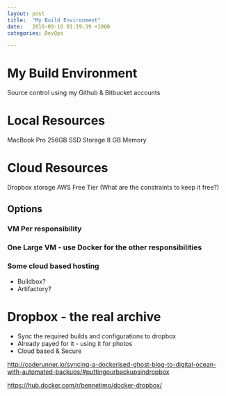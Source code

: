 ```yaml
---
layout: post
title:  "My Build Environment"
date:   2016-09-16 01:19:39 +1000
categories: DevOps 

---
```


# My Build Environment

Source control using my Github & Bitbucket accounts

# Local Resources

MacBook Pro
256GB SSD Storage
8 GB Memory

# Cloud Resources

Dropbox storage
AWS Free Tier (What are the constraints to keep it free?)


## Options

### VM Per responsibility

### One Large VM - use Docker for the other responsibilities

### Some cloud based hosting

* Buildbox?
* Artifactory?


# Dropbox - the real archive

* Sync the required builds and configurations to dropbox
* Already payed for it - using it for photos
* Cloud based & Secure

http://coderunner.io/syncing-a-dockerised-ghost-blog-to-digital-ocean-with-automated-backups/#puttingourbackupsindropbox

https://hub.docker.com/r/bennetimo/docker-dropbox/

